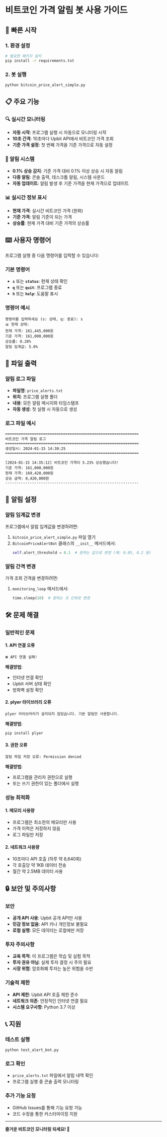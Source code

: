 # 비트코인 가격 알림 봇 사용 가이드

## 🚀 빠른 시작

### 1. 환경 설정
```bash
# 필요한 패키지 설치
pip install -r requirements.txt
```

### 2. 봇 실행
```bash
python bitcoin_price_alert_simple.py
```

## 📋 주요 기능

### 🔍 실시간 모니터링
- **자동 시작**: 프로그램 실행 시 자동으로 모니터링 시작
- **10초 간격**: 10초마다 Upbit API에서 비트코인 가격 조회
- **기준 가격 설정**: 첫 번째 가격을 기준 가격으로 자동 설정

### 🚨 알림 시스템
- **0.1% 상승 감지**: 기준 가격 대비 0.1% 이상 상승 시 자동 알림
- **다중 알림**: 콘솔 출력, 데스크톱 알림, 시스템 사운드
- **자동 업데이트**: 알림 발생 후 기준 가격을 현재 가격으로 업데이트

### 📊 실시간 정보 표시
- **현재 가격**: 실시간 비트코인 가격 (원화)
- **기준 가격**: 알림 기준이 되는 가격
- **상승률**: 현재 가격 대비 기준 가격의 상승률

## ⌨️ 사용자 명령어

프로그램 실행 중 다음 명령어를 입력할 수 있습니다:

### 기본 명령어
- **`s`** 또는 **`status`**: 현재 상태 확인
- **`q`** 또는 **`quit`**: 프로그램 종료
- **`h`** 또는 **`help`**: 도움말 표시

### 명령어 예시
```
명령어를 입력하세요 (s: 상태, q: 종료): s
📊 현재 상태:
현재 가격: 161,445,000원
기준 가격: 161,000,000원
상승률: 0.28%
알림 임계값: 5.0%
```

## 📁 파일 출력

### 알림 로그 파일
- **파일명**: `price_alerts.txt`
- **위치**: 프로그램 실행 폴더
- **내용**: 모든 알림 메시지와 타임스탬프
- **자동 생성**: 첫 실행 시 자동으로 생성

### 로그 파일 예시
```
============================================================
비트코인 가격 알림 로그
============================================================
생성일시: 2024-01-15 14:30:25
============================================================

[2024-01-15 14:35:12] 비트코인 가격이 5.23% 상승했습니다!
기준 가격: 161,000,000원
현재 가격: 169,420,000원
상승 금액: 8,420,000원
------------------------------------------------------------
```

## 🔧 알림 설정

### 알림 임계값 변경
프로그램에서 알림 임계값을 변경하려면:

1. `bitcoin_price_alert_simple.py` 파일 열기
2. `BitcoinPriceAlertBot` 클래스의 `__init__` 메서드에서:
   ```python
   self.alert_threshold = 0.1  # 원하는 값으로 변경 (예: 0.05, 0.2 등)
   ```

### 알림 간격 변경
가격 조회 간격을 변경하려면:

1. `monitoring_loop` 메서드에서:
   ```python
   time.sleep(10)  # 원하는 초 단위로 변경
   ```

## 🛠️ 문제 해결

### 일반적인 문제

#### 1. API 연결 오류
```
❌ API 연결 실패!
```
**해결방법**:
- 인터넷 연결 확인
- Upbit 서버 상태 확인
- 방화벽 설정 확인

#### 2. plyer 라이브러리 오류
```
plyer 라이브러리가 설치되지 않았습니다. 기본 알림만 사용합니다.
```
**해결방법**:
```bash
pip install plyer
```

#### 3. 권한 오류
```
알림 파일 저장 오류: Permission denied
```
**해결방법**:
- 프로그램을 관리자 권한으로 실행
- 또는 쓰기 권한이 있는 폴더에서 실행

### 성능 최적화

#### 1. 메모리 사용량
- 프로그램은 최소한의 메모리만 사용
- 가격 이력은 저장하지 않음
- 로그 파일만 저장

#### 2. 네트워크 사용량
- 10초마다 API 호출 (하루 약 8,640회)
- 각 호출당 약 1KB 데이터 전송
- 월간 약 2.5MB 데이터 사용

## 🔒 보안 및 주의사항

### 보안
- **공개 API 사용**: Upbit 공개 API만 사용
- **민감 정보 없음**: API 키나 개인정보 불필요
- **로컬 실행**: 모든 데이터는 로컬에만 저장

### 투자 주의사항
- **교육 목적**: 이 프로그램은 학습 및 실험 목적
- **투자 권유 아님**: 실제 투자 결정 시 주의 필요
- **시장 위험**: 암호화폐 투자는 높은 위험을 수반

### 기술적 제한
- **API 제한**: Upbit API 호출 제한 준수
- **네트워크 의존**: 안정적인 인터넷 연결 필요
- **시스템 요구사항**: Python 3.7 이상

## 📞 지원

### 테스트 실행
```bash
python test_alert_bot.py
```

### 로그 확인
- `price_alerts.txt` 파일에서 알림 내역 확인
- 프로그램 실행 중 콘솔 출력 모니터링

### 추가 기능 요청
- GitHub Issues를 통해 기능 요청 가능
- 코드 수정을 통한 커스터마이징 지원

---

**즐거운 비트코인 모니터링 되세요! 🚀**
